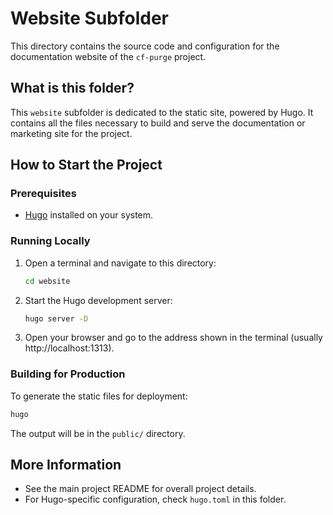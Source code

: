 # Website Subfolder

This directory contains the source code and configuration for the documentation website of the `cf-purge` project.

## What is this folder?
This `website` subfolder is dedicated to the static site, powered by Hugo. It contains all the files necessary to build and serve the documentation or marketing site for the project.

## How to Start the Project

### Prerequisites
- [Hugo](https://gohugo.io/getting-started/installing/) installed on your system.

### Running Locally

1. Open a terminal and navigate to this directory:
   ```sh
   cd website
   ```
2. Start the Hugo development server:
   ```sh
   hugo server -D
   ```
3. Open your browser and go to the address shown in the terminal (usually http://localhost:1313).

### Building for Production
To generate the static files for deployment:
```sh
hugo
```
The output will be in the `public/` directory.

## More Information
- See the main project README for overall project details.
- For Hugo-specific configuration, check `hugo.toml` in this folder.
